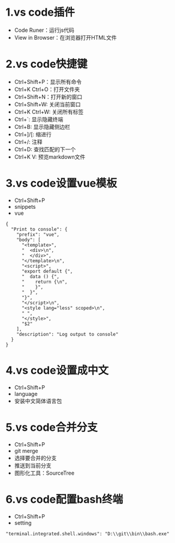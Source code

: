 # 1.vs code插件
- Code Runer：运行js代码
- View in Browser：在浏览器打开HTML文件

# 2.vs code快捷键
- Ctrl+Shift+P：显示所有命令
- Ctrl+K Ctrl+O：打开文件夹
- Ctrl+Shift+N：打开新的窗口
- Ctrl+Shift+W: 关闭当前窗口
- Ctrl+K Ctrl+W: 关闭所有标签
- Ctrl+`: 显示隐藏终端
- Ctrl+B: 显示隐藏侧边栏
- Ctrl+]/[: 缩进行
- Ctrl+/: 注释
- Ctrl+D: 查找匹配的下一个
- Ctrl+K V: 预览markdown文件

# 3.vs code设置vue模板
- Ctrl+Shift+P
- snippets
- vue
```
{
  "Print to console": {
    "prefix": "vue",
    "body": [
      "<template>",
      "  <div>\n",
      "  </div>",
      "</template>\n",
      "<script>",
      "export default {",
      "  data () {",
      "    return {\n",
      "    }",
      "  }",
      "}",
      "</script>\n",
      "<style lang="less" scoped>\n",
      " ",
      "</style>",
      "$2"
    ],
    "description": "Log output to console"
  }
}
```

# 4.vs code设置成中文
- Ctrl+Shift+P
- language
- 安装中文简体语言包

# 5.vs code合并分支
- Ctrl+Shift+P
- git merge
- 选择要合并的分支
- 推送到当前分支
- 图形化工具：SourceTree 

# 6.vs code配置bash终端
- Ctrl+Shift+P
- setting
```
"terminal.integrated.shell.windows": "D:\\git\\bin\\bash.exe"
```